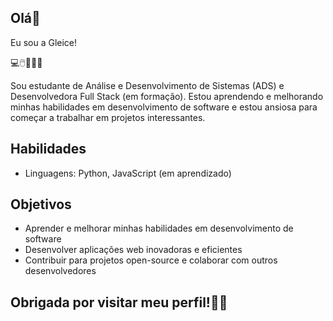 ## Olá👋

Eu sou a Gleice!

💻🖱️👩🏻‍💻


Sou estudante de Análise e Desenvolvimento de Sistemas (ADS) e Desenvolvedora Full Stack (em formação). Estou aprendendo e melhorando minhas habilidades em desenvolvimento de software e estou ansiosa para começar a trabalhar em projetos interessantes.

## Habilidades 

- Linguagens: Python, JavaScript (em aprendizado)


## Objetivos
- Aprender e melhorar minhas habilidades em desenvolvimento de software
- Desenvolver aplicações web inovadoras e eficientes
- Contribuir para projetos open-source e colaborar com outros desenvolvedores



## Obrigada por visitar meu perfil!🙏🏻



